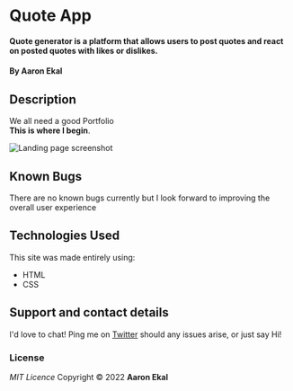 # Quote App

#### Quote generator is a platform that allows users to post quotes and react on posted quotes with likes or dislikes.

#### By **Aaron Ekal**

## Description

We all need a good Portfolio<br> <strong>This is where I begin</strong>.

![Landing page screenshot](../Portfolio/img/screenshot.png "")

## Known Bugs

There are no known bugs currently but I look forward to improving the overall user experience

## Technologies Used

This site was made entirely using:

- HTML
- CSS

## Support and contact details

I'd love to chat! Ping me on [Twitter](https://twitter.com/aaronekal) should any issues arise, or just say Hi!

### License

_MIT Licence_
Copyright &copy; 2022 **Aaron Ekal**